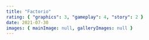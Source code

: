 ```yaml
---
title: "Factorio"
rating: { "graphics": 3, "gameplay": 4, "story": 2 }
date: 2021-07-30
images: { mainImage: null, galleryImages: null }
---
```

